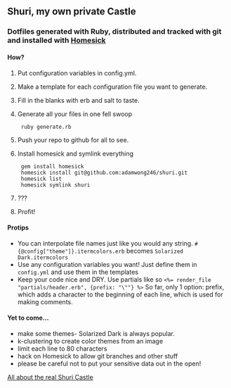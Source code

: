 ## Shuri, my own private Castle

### Dotfiles generated with Ruby, distributed and tracked with git and installed with [Homesick](https://github.com/technicalpickles/homesick) 

#### How?
1. Put configuration variables in config.yml.
2. Make a template for each configuration file you want to generate. 
3. Fill in the blanks with erb and salt to taste.
4. Generate all your files in one fell swoop

        ruby generate.rb
5. Push your repo to github for all to see. 
6. Install homesick and symlink everything
        
        gem install homesick
        homesick install git@github.com:adamwong246/shuri.git
        homesick list
        homesick symlink shuri
        
7. ???
8. Profit!

#### Protips
* You can interpolate file names just like you would any string. ```#{@config["theme"]}.itermcolors.erb``` becomes ```Solarized Dark.itermcolors```
* Use any configuration variables you want! Just define them in ```config.yml``` and use them in the templates
* Keep your code nice and DRY. Use partials like so ```<%= render_file "partials/header.erb", {prefix: "\""} %>``` So far, only 1 option: prefix, which adds a character to the beginning of each line, which is used for making comments.


#### Yet to come...
* make some themes- Solarized Dark is always popular.
* k-clustering to create color themes from an image
* limit each line to 80 characters
* hack on Homesick to allow git branches and other stuff
* please be careful not to put your sensitive data out in the open!

[All about the real Shuri Castle](http://en.wikipedia.org/wiki/Shuri_Castle)
